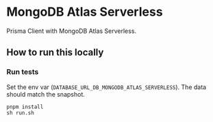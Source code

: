 # MongoDB Atlas Serverless

Prisma Client with MongoDB Atlas Serverless.

## How to run this locally

### Run tests

Set the env var (`DATABASE_URL_DB_MONGODB_ATLAS_SERVERLESS`). The data should match the snapshot.

```shell script
pnpm install
sh run.sh
```
